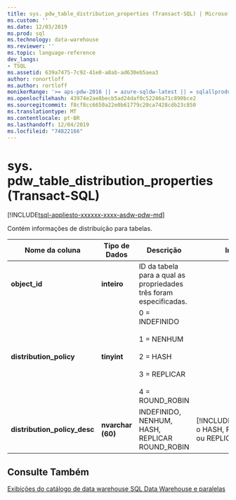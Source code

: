 ```yaml
---
title: sys. pdw_table_distribution_properties (Transact-SQL) | Microsoft Docs
ms.custom: ''
ms.date: 12/03/2019
ms.prod: sql
ms.technology: data-warehouse
ms.reviewer: ''
ms.topic: language-reference
dev_langs:
- TSQL
ms.assetid: 639a7475-7c92-41e0-a8ab-ad630eb5aea3
author: ronortloff
ms.author: rortloff
monikerRange: '>= aps-pdw-2016 || = azure-sqldw-latest || = sqlallproducts-allversions'
ms.openlocfilehash: 43974e2ae8becb5ad24daf0c52246a71c890bce2
ms.sourcegitcommit: f8cf8cc6650a22e0b61779c20ca7428cdb23c850
ms.translationtype: MT
ms.contentlocale: pt-BR
ms.lasthandoff: 12/04/2019
ms.locfileid: "74822166"
---
```

# <a name="syspdw_table_distribution_properties-transact-sql"></a>sys. pdw_table_distribution_properties (Transact-SQL)
[!INCLUDE[tsql-appliesto-xxxxxx-xxxx-asdw-pdw-md](../../includes/tsql-appliesto-xxxxxx-xxxx-asdw-pdw-md.md)]

  Contém informações de distribuição para tabelas.  
  
|Nome da coluna|Tipo de Dados|Descrição|Intervalo|  
|-----------------|---------------|-----------------|-----------|  
|**object_id**|**inteiro**|ID da tabela para a qual as propriedades três foram especificadas.||  
|**distribution_policy**|**tinyint**|0 = INDEFINIDO<br /><br /> 1 = NENHUM<br /><br /> 2 = HASH<br /><br /> 3 = REPLICAR<br /><br /> 4 = ROUND_ROBIN||  
|**distribution_policy_desc**|**nvarchar (60)**|INDEFINIDO, NENHUM, HASH, REPLICAR ROUND_ROBIN|[!INCLUDE[ssSDW](../../includes/sssdw-md.md)]Retorna o HASH, ROUND_ROBIN ou REPLICAte.|  
  
## <a name="see-also"></a>Consulte Também  
 [Exibições do catálogo de data warehouse SQL Data Warehouse e paralelas](../../relational-databases/system-catalog-views/sql-data-warehouse-and-parallel-data-warehouse-catalog-views.md)  
  
  

